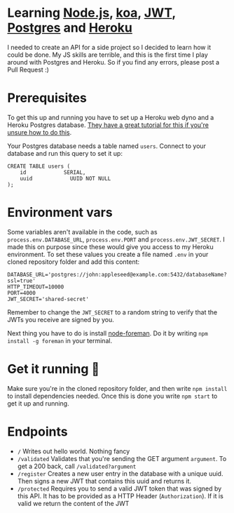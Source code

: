 # Learning [Node.js](https://nodejs.org), [koa](http://koajs.com), [JWT](http://jwt.io), [Postgres](http://www.postgresql.org) and [Heroku](https://www.heroku.com)

I needed to create an API for a side project so I decided to learn how it could be done. My JS skills are terrible, and this is the first time I play around with Postgres and Heroku. So if you find any errors, please post a Pull Request :)

# Prerequisites

To get this up and running you have to set up a Heroku web dyno and a Heroku Postgres database. [They have a great tutorial for this if you're unsure how to do this](https://devcenter.heroku.com/articles/getting-started-with-nodejs#introduction).

Your Postgres database needs a table named `users`. Connect to your database and run this query to set it up:

```
CREATE TABLE users (
    id            SERIAL,
    uuid			UUID NOT NULL
);
```

# Environment vars

Some variables aren't available in the code, such as `process.env.DATABASE_URL`, `process.env.PORT` and `process.env.JWT_SECRET`. I made this on purpose since these would give you access to my Heroku environment. To set these values you create a file named `.env` in your cloned repository folder and add this content:

```
DATABASE_URL='postgres://john:appleseed@example.com:5432/databaseName?ssl=true'
HTTP_TIMEOUT=10000
PORT=4000
JWT_SECRET='shared-secret'
```

Remember to change the `JWT_SECRET` to a random string to verify that the JWTs you receive are signed by you.

Next thing you have to do is install [node-foreman](https://github.com/strongloop/node-foreman). Do it by writing `npm install -g foreman` in your terminal.

# Get it running 🏃

Make sure you're in the cloned repository folder, and then write `npm install` to install dependencies needed. Once this is done you write `npm start` to get it up and running.

# Endpoints

- `/` Writes out hello world. Nothing fancy
- `/validated` Validates that you're sending the GET argument `argument`. To get a 200 back, call `/validated?argument`
- `/register` Creates a new user entry in the database with a unique uuid. Then signs a new JWT that contains this uuid and returns it.
- `/protected` Requires you to send a valid JWT token that was signed by this API. It has to be provided as a HTTP Header (`Authorization`). If it is valid we return the content of the JWT
